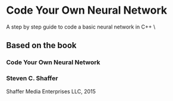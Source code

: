 # Code Your Own Neural Network
A step by step guide to code a basic neural network in C++ \

## Based on the book
### Code Your Own Neural Network
### Steven C. Shaffer
Shaffer Media Enterprises LLC, 2015
